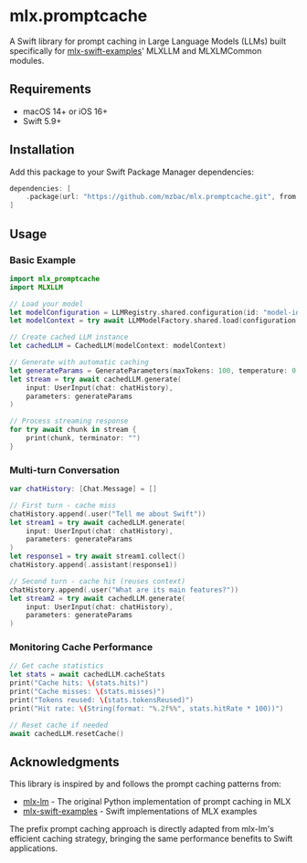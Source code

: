 # mlx.promptcache

A Swift library for prompt caching in Large Language Models (LLMs) built specifically for [mlx-swift-examples](https://github.com/ml-explore/mlx-swift-examples)' MLXLLM and MLXLMCommon modules. 

## Requirements

- macOS 14+ or iOS 16+
- Swift 5.9+

## Installation

Add this package to your Swift Package Manager dependencies:

```swift
dependencies: [
    .package(url: "https://github.com/mzbac/mlx.promptcache.git", from: "0.0.1")
]
```

## Usage

### Basic Example

```swift
import mlx_promptcache
import MLXLLM

// Load your model
let modelConfiguration = LLMRegistry.shared.configuration(id: "model-id")
let modelContext = try await LLMModelFactory.shared.load(configuration: modelConfiguration)

// Create cached LLM instance
let cachedLLM = CachedLLM(modelContext: modelContext)

// Generate with automatic caching
let generateParams = GenerateParameters(maxTokens: 100, temperature: 0.7)
let stream = try await cachedLLM.generate(
    input: UserInput(chat: chatHistory),
    parameters: generateParams
)

// Process streaming response
for try await chunk in stream {
    print(chunk, terminator: "")
}
```

### Multi-turn Conversation

```swift
var chatHistory: [Chat.Message] = []

// First turn - cache miss
chatHistory.append(.user("Tell me about Swift"))
let stream1 = try await cachedLLM.generate(
    input: UserInput(chat: chatHistory),
    parameters: generateParams
)
let response1 = try await stream1.collect()
chatHistory.append(.assistant(response1))

// Second turn - cache hit (reuses context)
chatHistory.append(.user("What are its main features?"))
let stream2 = try await cachedLLM.generate(
    input: UserInput(chat: chatHistory),
    parameters: generateParams
)
```

### Monitoring Cache Performance

```swift
// Get cache statistics
let stats = await cachedLLM.cacheStats
print("Cache hits: \(stats.hits)")
print("Cache misses: \(stats.misses)")
print("Tokens reused: \(stats.tokensReused)")
print("Hit rate: \(String(format: "%.2f%%", stats.hitRate * 100))")

// Reset cache if needed
await cachedLLM.resetCache()
```

## Acknowledgments

This library is inspired by and follows the prompt caching patterns from:
- [mlx-lm](https://github.com/ml-explore/mlx-examples/tree/main/llms/mlx_lm) - The original Python implementation of prompt caching in MLX
- [mlx-swift-examples](https://github.com/ml-explore/mlx-swift-examples) - Swift implementations of MLX examples

The prefix prompt caching approach is directly adapted from mlx-lm's efficient caching strategy, bringing the same performance benefits to Swift applications.
